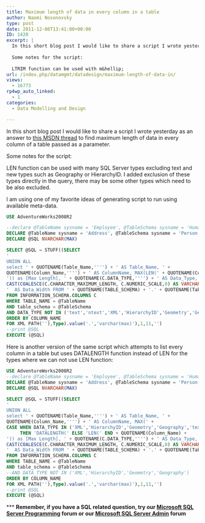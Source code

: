```yaml
---
title: Maximum length of data in every column in a table
author: Naomi Nosonovsky
type: post
date: 2011-12-06T13:41:00+00:00
ID: 1420
excerpt: |
  In this short blog post I would like to share a script I wrote yesterday as an answer to this MSDN thread to find maximum length of data in every column of a table passed as a parameter.
  
  Some notes for the script:
  
  LTRIM function can be used with m&hellip;
url: /index.php/datamgmt/datadesign/maximum-length-of-data-in/
views:
  - 16773
rp4wp_auto_linked:
  - 1
categories:
  - Data Modelling and Design

---
```

In this short blog post I would like to share a script I wrote yesterday as an answer to [this MSDN thread][1] to find maximum length of data in every column of a table passed as a parameter.

Some notes for the script:

LEN function can be used with many SQL Server types excluding text and new types such as Geography or HierarchyID. I added exclusion of these types directly in the query, there may be some other types which need to be also excluded.

I am using one of my favorite ideas of generating script to run using available meta-data.

```sql
USE AdventureWorks2008R2

--declare @TableName sysname = 'Employee', @TableSchema sysname = 'HumanResources'
DECLARE @TableName sysname = 'Address', @TableSchema sysname = 'Person'
DECLARE @SQL NVARCHAR(MAX)

SELECT @SQL = STUFF((SELECT 
'
UNION ALL 
select ' + QUOTENAME(Table_Name,'''') + ' AS Table_Name, ' + 
QUOTENAME(Column_Name,'''') + ' AS ColumnName, MAX(LEN(' + QUOTENAME(Column_Name) + 
')) as [Max Length], ' + QUOTENAME(C.DATA_TYPE,'''') + ' AS Data_Type, ' + 
CAST(COALESCE(C.CHARACTER_MAXIMUM_LENGTH, C.NUMERIC_SCALE,0) AS VARCHAR(10)) + 
'  AS Data_Width FROM ' + QUOTENAME(TABLE_SCHEMA) + '.' + QUOTENAME(Table_Name)
FROM INFORMATION_SCHEMA.COLUMNS C 
WHERE TABLE_NAME = @TableName 
AND table_schema = @TableSchema
AND DATA_TYPE NOT IN ('text','ntext','XML','HierarchyID','Geometry','Geography')
ORDER BY COLUMN_NAME 
FOR XML PATH(''),Type).value('.','varchar(max)'),1,11,'')  
--print @SQL
EXECUTE (@SQL)
```

Here is another version of the same script which attempts to list every column in a table but uses DATALENGTH function instead of LEN for the types where we can not use LEN function:

```sql
USE AdventureWorks2008R2
--declare @TableName sysname = 'Employee', @TableSchema sysname = 'HumanResources'
DECLARE @TableName sysname = 'Address', @TableSchema sysname = 'Person'
DECLARE @SQL NVARCHAR(MAX)

SELECT @SQL = STUFF((SELECT 
'
UNION ALL 
select ' + QUOTENAME(Table_Name,'''') + ' AS Table_Name, ' + 
QUOTENAME(Column_Name,'''') + ' AS ColumnName, MAX(' + 
CASE WHEN DATA_TYPE IN ('XML','HierarchyID','Geometry','Geography','text','ntext')
     THEN 'DATALENGTH(' ELSE 'LEN(' END + QUOTENAME(Column_Name) + 
')) as [Max Length], ' + QUOTENAME(C.DATA_TYPE,'''') + ' AS Data_Type, ' + 
CAST(COALESCE(C.CHARACTER_MAXIMUM_LENGTH, C.NUMERIC_SCALE,0) AS VARCHAR(10)) + 
'  AS Data_Width FROM ' + QUOTENAME(TABLE_SCHEMA) + '.' + QUOTENAME(Table_Name)
FROM INFORMATION_SCHEMA.COLUMNS C 
WHERE TABLE_NAME = @TableName 
AND table_schema = @TableSchema
--AND DATA_TYPE NOT IN ('XML','HierarchyID','Geometry','Geography')
ORDER BY COLUMN_NAME 
FOR XML PATH(''),Type).value('.','varchar(max)'),1,11,'')  
--print @SQL
EXECUTE (@SQL)
```
\*** **Remember, if you have a SQL related question, try our [Microsoft SQL Server Programming][2] forum or our [Microsoft SQL Server Admin][3] forum**<ins></ins>

 [1]: http://social.msdn.microsoft.com/Forums/en-US/transactsql/thread/d2d765e2-7994-4b3e-826b-c49c12f3b6fe
 [2]: http://forum.lessthandot.com/viewforum.php?f=17
 [3]: http://forum.lessthandot.com/viewforum.php?f=22